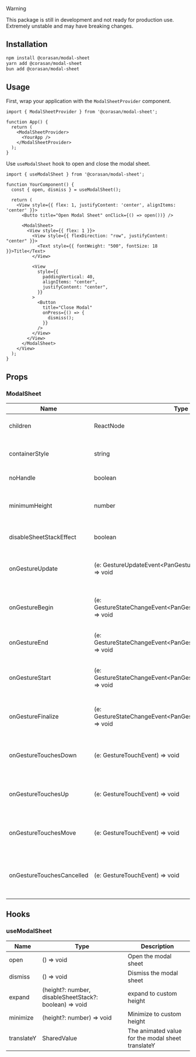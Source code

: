 > [!WARNING]
> This package is still in development and not ready for production use. Extremely unstable and may have breaking changes.

## Installation

```bash
npm install @corasan/modal-sheet
yarn add @corasan/modal-sheet
bun add @corasan/modal-sheet
```

## Usage

First, wrap your application with the `ModalSheetProvider` component.

```tsx
import { ModalSheetProvider } from '@corasan/modal-sheet';

function App() {
  return (
    <ModalSheetProvider>
      <YourApp />
    </ModalSheetProvider>
  );
}
```

Use `useModalSheet` hook to open and close the modal sheet.

```tsx
import { useModalSheet } from '@corasan/modal-sheet';

function YourComponent() {
  const { open, dismiss } = useModalSheet();

  return (
    <View style={{ flex: 1, justifyContent: 'center', alignItems: 'center' }}>
      <Butto title="Open Modal Sheet" onClick={() => open())} />

      <ModalSheet>
        <View style={{ flex: 1 }}>
          <View style={{ flexDirection: "row", justifyContent: "center" }}>
            <Text style={{ fontWeight: "500", fontSize: 18 }}>Title</Text>
          </View>

          <View
            style={{
              paddingVertical: 40,
              alignItems: "center",
              justifyContent: "center",
            }}
          >
            <Button
              title="Close Modal"
              onPress={() => {
                dismiss();
              }}
            />
          </View>
        </View>
      </ModalSheet>
    </View>
  );
}
```

## Props

### ModalSheet

| Name | Type | Default  | Description | Required |
| --- | --- | --- | --- | --- |
| children | ReactNode | - | The children components | Kinda |
| containerStyle | string | - | Styles for the modal sheet container | No |
| noHandle | boolean | false | Hide the handle | No |
| minimumHeight | number | - | The minimum height the modal can be minized | No |
| disableSheetStackEffect | boolean | - | Disable sheet stack effect | No |
| onGestureUpdate | (e: GestureUpdateEvent\<PanGestureHandlerEventPayload>) => void| - | Custom callback to handle gesture updates | No |
| onGestureBegin | (e: GestureStateChangeEvent\<PanGestureHandlerEventPayload>) => void| - | Custom callback to handle on gesture begin | No |
| onGestureEnd | (e: GestureStateChangeEvent\<PanGestureHandlerEventPayload>) => void| - | Custom callback to handle on gesture end | No |
| onGestureStart | (e: GestureStateChangeEvent\<PanGestureHandlerEventPayload>) => void| - | Custom callback to handle on gesture start | No |
| onGestureFinalize | (e: GestureStateChangeEvent\<PanGestureHandlerEventPayload>) => void| - | Custom callback to handle on gesture finalize | No |
| onGestureTouchesDown | (e: GestureTouchEvent) => void| - | Custom callback to handle on gesture touch down | No |
| onGestureTouchesUp | (e: GestureTouchEvent) => void| - | Custom callback to handle on gesture touch up | No |
| onGestureTouchesMove | (e: GestureTouchEvent) => void| - | Custom callback to handle on gesture touch move | No |
| onGestureTouchesCancelled | (e: GestureTouchEvent) => void| - | Custom callback to handle on gesture touch cancelled | No |

## Hooks

### useModalSheet

| Name | Type | Description |
| --- | --- | --- |
| open | () => void | Open the modal sheet |
| dismiss | () => void | Dismiss the modal sheet |
| expand | (height?: number, disableSheetStack?: boolean) => void | expand to custom height |
| minimize | (height?: number) => void | Minimize to custom height |
| translateY | SharedValue<number> | The animated value for the modal sheet translateY |
